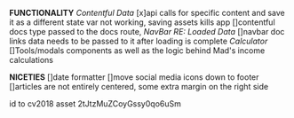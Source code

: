 **FUNCTIONALITY**
  *Contentful Data*
    [x]api calls for specific content and save it as a different state var not working, saving assets kills app
    []contentful docs type passed to the docs route,
  *NavBar RE: Loaded Data*
    []navbar doc links data needs to be passed to it after loading is complete
  *Calculator*
    []Tools/modals components as well as the logic behind Mad's income calculations

**NICETIES**
  []date formatter
  []move social media icons down to footer
  []articles are not entirely centered, some extra margin on the right side


  id to cv2018 asset 2tJtzMuZCoyGssy0qo6uSm
